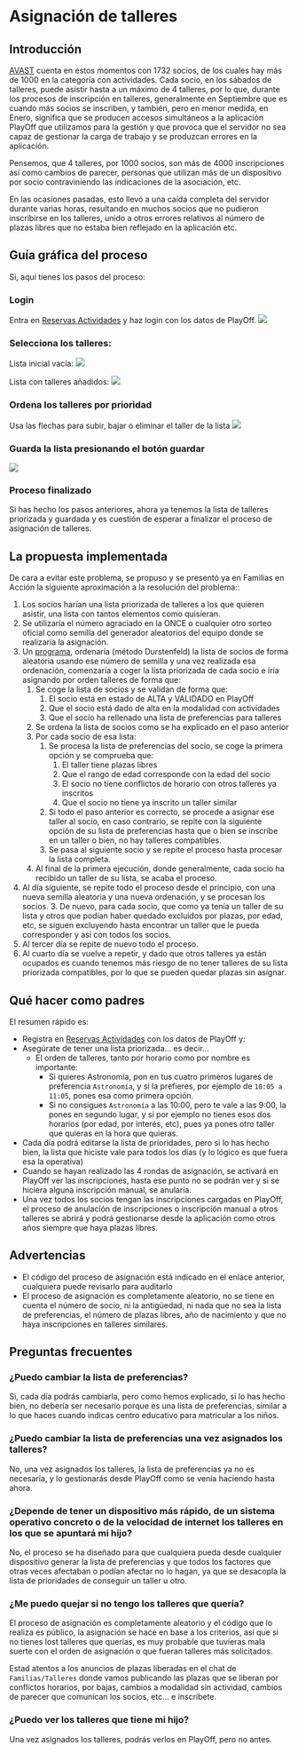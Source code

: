 # Asignación de talleres

## Introducción

[AVAST](https://www.asociacion-avast.org) cuenta en estos momentos con 1732 socios, de los cuales hay más de 1000 en la categoría con actividades. Cada socio, en los sábados de talleres, puede asistir hasta a un máximo de 4 talleres, por lo que, durante los procesos de inscripción en talleres, generalmente en Septiembre que es cuando más socios se inscriben, y también, pero en menor medida, en Enero, significa que se producen accesos simultáneos a la aplicación PlayOff que utilizamos para la gestión y que provoca que el servidor no sea capaz de gestionar la carga de trabajo y se produzcan errores en la aplicación.

Pensemos, que 4 talleres, por 1000 socios, son más de 4000 inscripciones así como cambios de parecer, personas que utilizan más de un dispositivo por socio contraviniendo las indicaciones de la asociación, etc.

En las ocasiones pasadas, esto llevó a una caída completa del servidor durante varias horas, resultando en muchos socios que no pudieron inscribirse en los talleres, unido a otros errores relativos al número de plazas libres que no estaba bien reflejado en la aplicación etc.

## Guía gráfica del proceso

Si, aquí tienes los pasos del proceso:

### Login

Entra en [Reservas Actividades](https://admin.asociacion-avast.org/reservas) y haz login con los datos de PlayOff.
![](2025-05-23-09-53-11.png)

### Selecciona los talleres:

Lista inicial vacía:
![](2025-05-23-09-53-37.png)

Lista con talleres añadidos:
![](2025-05-23-09-54-39.png)

### Ordena los talleres por prioridad

Usa las flechas para subir, bajar o eliminar el taller de la lista
![](2025-05-23-09-55-32.png)

### Guarda la lista presionando el botón guardar

![](2025-05-23-09-55-58.png)

### Proceso finalizado

Si has hecho los pasos anteriores, ahora ya tenemos la lista de talleres priorizada y guardada y es cuestión de esperar a finalizar el proceso de asignación de talleres.

## La propuesta implementada

De cara a evitar este problema, se propuso y se presentó ya en Familias en Acción la siguiente aproximación a la resolución del problema::

1. Los socios harían una lista priorizada de talleres a los que quieren asistir, una lista con tantos elementos como quisieran.
1. Se utilizaría el número agraciado en la ONCE o cualquier otro sorteo oficial como semilla del generador aleatorios del equipo donde se realizaría la asignación.
1. Un [programa](https://github.com/asociacion-avast/inscripciones-assign/blob/main/asignar.py), ordenaría (método Durstenfeld) la lista de socios de forma aleatoria usando ese número de semilla y una vez realizada esa ordenación, comenzaría a coger la lista priorizada de cada socio e iría asignando por orden talleres de forma que:
   1. Se coge la lista de socios y se validan de forma que:
      1. El socio está en estado de ALTA y VALIDADO en PlayOff
      2. Que el socio está dado de alta en la modalidad con actividades
      3. Que el socio ha rellenado una lista de preferencias para talleres
   2. Se ordena la lista de socios como se ha explicado en el paso anterior
   3. Por cada socio de esa lista:
      1. Se procesa la lista de preferencias del socio, se coge la primera opción y se comprueba que:
         1. El taller tiene plazas libres
         2. Que el rango de edad corresponde con la edad del socio
         3. El socio no tiene conflictos de horario con otros talleres ya inscritos
         4. Que el socio no tiene ya inscrito un taller similar
      2. Si todo el paso anterior es correcto, se procede a asignar ese taller al socio, en caso contrario, se repite con la siguiente opción de su lista de preferencias hasta que o bien se inscribe en un taller o bien, no hay talleres compatibles.
      3. Se pasa al siguiente socio y se repite el proceso hasta procesar la lista completa.
   4. Al final de la primera ejecución, donde generalmente, cada socio ha recibido un taller de su lista, se acaba el proceso.
1. Al día siguiente, se repite todo el proceso desde el principio, con una nueva semilla aleatoria y una nueva ordenación, y se procesan los socios. 3. De nuevo, para cada socio, que como ya tenía un taller de su lista y otros que podían haber quedado excluidos por plazas, por edad, etc, se siguen excluyendo hasta encontrar un taller que le pueda corresponder y así con todos los socios.
1. Al tercer día se repite de nuevo todo el proceso.
1. Al cuarto día se vuelve a repetir, y dado que otros talleres ya están ocupados es cuando tenemos más riesgo de no tener talleres de su lista priorizada compatibles, por lo que se pueden quedar plazas sin asignar.

## Qué hacer como padres

El resumen rápido es:

- Registra en [Reservas Actividades](https://admin.asociacion-avast.org/reservas) con los datos de PlayOff y:
- Asegúrate de tener una lista priorizada... es decir...
  - El orden de talleres, tanto por horario como por nombre es importante:
    - Si quieres Astronomía, pon en tus cuatro primeros lugares de preferencia `Astronomía`, y si la prefieres, por ejemplo de `10:05 a 11:05`, pones esa como primera opción.
    - Si no consigues `Astronomía` a las 10:00, pero te vale a las 9:00, la pones en segundo lugar, y si por ejemplo no tienes esos dos horarios (por edad, por interés, etc), pues ya pones otro taller que quieras en la hora que quieras.
- Cada día podrá editarse la lista de prioridades, pero si lo has hecho bien, la lista que hiciste vale para todos los días (y lo lógico es que fuera esa la operativa)
- Cuando se hayan realizado las 4 rondas de asignación, se activará en PlayOff ver las inscripciones, hasta ese punto no se podrán ver y si se hiciera alguna inscripción manual, se anularía.
- Una vez todos los socios tengan las inscripciones cargadas en PlayOff, el proceso de anulación de inscripciones o inscripción manual a otros talleres se abrirá y podrá gestionarse desde la aplicación como otros años siempre que haya plazas libres.

## Advertencias

- El código del proceso de asignación está indicado en el enlace anterior, cualquiera puede revisarlo para auditarlo
- El proceso de asignación es completamente aleatorio, no se tiene en cuenta el número de socio, ni la antigüedad, ni nada que no sea la lista de preferencias, el número de plazas libres, año de nacimiento y que no haya inscripciones en talleres similares.

## Preguntas frecuentes

### ¿Puedo cambiar la lista de preferencias?

Si, cada día podrás cambiarla, pero como hemos explicado, si lo has hecho bien, no debería ser necesario porque es una lista de preferencias, similar a lo que haces cuando indicas centro educativo para matricular a los niños.

### ¿Puedo cambiar la lista de preferencias una vez asignados los talleres?

No, una vez asignados los talleres, la lista de preferencias ya no es necesaria, y lo gestionarás desde PlayOff como se venía haciendo hasta ahora.

### ¿Depende de tener un dispositivo más rápido, de un sistema operativo concreto o de la velocidad de internet los talleres en los que se apuntará mi hijo?

No, el proceso se ha diseñado para que cualquiera pueda desde cualquier dispositivo generar la lista de preferencias y que todos los factores que otras veces afectaban o podían afectar no lo hagan, ya que se desacopla la lista de prioridades de conseguir un taller u otro.

### ¿Me puedo quejar si no tengo los talleres que quería?

El proceso de asignación es completamente aleatorio y el código que lo realiza es público, la asignación se hace en base a los criterios, así que si no tienes lost talleres que querías, es muy probable que tuvieras mala suerte con el orden de asignación o que fueran talleres más solicitados.

Estad atentos a los anuncios de plazas liberadas en el chat de `Familias/Talleres` donde vamos publicando las plazas que se liberan por conflictos horarios, por bajas, cambios a modalidad sin actividad, cambios de parecer que comunican los socios, etc... e inscríbete.

### ¿Puedo ver los talleres que tiene mi hijo?

Una vez asignados los talleres, podrás verlos en PlayOff, pero no antes.
